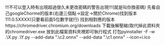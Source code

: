 !!!不可以登入時有出現超過很久未更改密碼的警告出現!!!(就是叫你換密碼)
先看自己googleChorme的版本(右邊三個點->設定->關於Chrome)找到版本111.0.5XXXX(只要看前面5位數字就行)
找到相對應的版本https://chromedriver.chromium.org/downloads
下載後解壓縮(取代掉此資料夾的chromedriver.exe
放到此檔案資料夾裡即可執行程式
打包pyinstaller -F -w  .\X.py .\Y.py --add-data ".\c2.onnx" --add-data ".\c1.onnx"  --icon=i.ico  